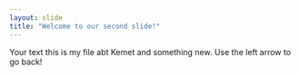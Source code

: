 ```yaml
---
layout: slide
title: "Welcome to our second slide!"
---
```

Your text this is my file abt Kemet and something new. 
Use the left arrow to go back!
